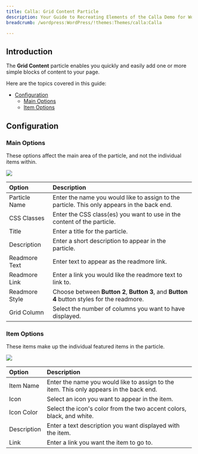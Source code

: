 ```yaml
---
title: Calla: Grid Content Particle
description: Your Guide to Recreating Elements of the Calla Demo for WordPress
breadcrumb: /wordpress:WordPress/!themes:Themes/calla:Calla

---
```


## Introduction

The **Grid Content** particle enables you quickly and easily add one or more simple blocks of content to your page.

Here are the topics covered in this guide:

* [Configuration](#configuration)
    - [Main Options](#main-options)
    - [Item Options](#item-options)

## Configuration

### Main Options 

These options affect the main area of the particle, and not the individual items within.

![](assets/particle_gridcontent2.jpeg)

| Option         | Description                                                                                 |
| :-----         | :-----                                                                                      |
| Particle Name  | Enter the name you would like to assign to the particle. This only appears in the back end. |
| CSS Classes    | Enter the CSS class(es) you want to use in the content of the particle.                     |
| Title          | Enter a title for the particle.                                                             |
| Description    | Enter a short description to appear in the particle.                                        |
| Readmore Text  | Enter text to appear as the readmore link.                                                  |
| Readmore Link  | Enter a link you would like the readmore text to link to.                                   |
| Readmore Style | Choose between **Button 2**, **Button 3**, and **Button 4** button styles for the readmore. |
| Grid Column    | Select the number of columns you want to have displayed.                                    |

### Item Options

These items make up the individual featured items in the particle.

![](assets/particle_gridcontent3.jpeg)

| Option      | Description                                                                             |
| :-----      | :-----                                                                                  |
| Item Name   | Enter the name you would like to assign to the item. This only appears in the back end. |
| Icon        | Select an icon you want to appear in the item.                                          |
| Icon Color  | Select the icon's color from the two accent colors, black, and white.                   |
| Description | Enter a text description you want displayed with the item.                              |
| Link        | Enter a link you want the item to go to.                                                |

